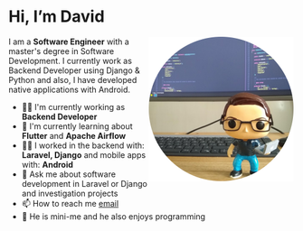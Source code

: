 # Hi, I’m David 

<img width=256 align="right" src="https://github.com/davidcasr/davidcasr/blob/master/img/mini-me.png?raw=true" />

I am a **Software Engineer** with a master's degree in Software Development. I currently work as Backend Developer using Django & Python and also, I have developed native applications with Android.

- 👨‍🚀 I'm currently working as **Backend Developer** 
- 🌱 I'm currently learning about **Flutter** and **Apache Airflow**
- 👨‍💻 I worked in the backend with: **Laravel, Django** and mobile apps with: **Android**
- 💬 Ask me about software development in Laravel or Django and investigation projects 
- 📫 How to reach me [email](mailto:me@davidcasr.co)
- 🚀 He is mini-me and he also enjoys programming
